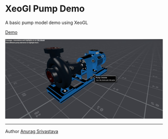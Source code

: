 # XeoGl Pump Demo

A basic pump model demo  using XeoGL

[Demo](https://envisagecyberart.in/projects/3D/pump/)

![Screenshot1](Screenshot-1.jpg?raw=true)

___
Author [Anurag Srivastava](https://www.envisagecyberart.in)